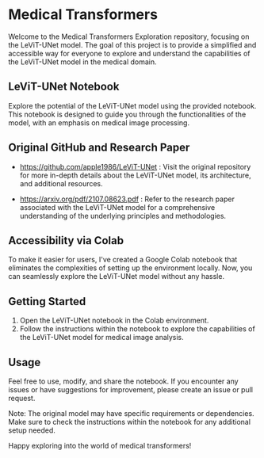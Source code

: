 # Medical Transformers

Welcome to the Medical Transformers Exploration repository, focusing on the LeViT-UNet model. The goal of this project is to provide a simplified and accessible way for everyone to explore and understand the capabilities of the LeViT-UNet model in the medical domain.

## LeViT-UNet Notebook

Explore the potential of the LeViT-UNet model using the provided notebook. This notebook is designed to guide you through the functionalities of the model, with an emphasis on medical image processing.

## Original GitHub and Research Paper

- https://github.com/apple1986/LeViT-UNet : Visit the original repository for more in-depth details about the LeViT-UNet model, its architecture, and additional resources.

- https://arxiv.org/pdf/2107.08623.pdf : Refer to the research paper associated with the LeViT-UNet model for a comprehensive understanding of the underlying principles and methodologies.

## Accessibility via Colab

To make it easier for users, I've created a Google Colab notebook that eliminates the complexities of setting up the environment locally. Now, you can seamlessly explore the LeViT-UNet model without any hassle.

## Getting Started

1. Open the LeViT-UNet notebook in the Colab environment.
2. Follow the instructions within the notebook to explore the capabilities of the LeViT-UNet model for medical image analysis.

## Usage

Feel free to use, modify, and share the notebook. If you encounter any issues or have suggestions for improvement, please create an issue or pull request.

Note: The original model may have specific requirements or dependencies. Make sure to check the instructions within the notebook for any additional setup needed.

Happy exploring into the world of medical transformers!
